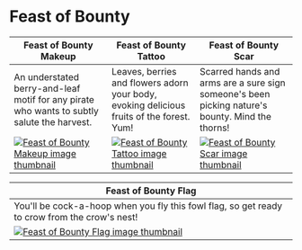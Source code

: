 # Feast of Bounty

| Feast of Bounty Makeup | Feast of Bounty Tattoo | Feast of Bounty Scar |
| ---------------------- | ---------------------- | -------------------- |
| An understated berry-and-leaf motif for any pirate who wants to subtly salute the harvest. | Leaves, berries and flowers adorn your body, evoking delicious fruits of the forest. Yum! | Scarred hands and arms are a sure sign someone's been picking nature's bounty. Mind the thorns! |
| [![Feast of Bounty Makeup image thumbnail](https://seaofthieves.wiki.gg/images/d/d1/Feast_of_Bounty_Makeup.png)](https://seaofthieves.wiki.gg/wiki/Feast_of_Bounty_Makeup) | [![Feast of Bounty Tattoo image thumbnail](https://seaofthieves.wiki.gg/images/1/1d/Feast_of_Bounty_Tattoo.png)](https://seaofthieves.wiki.gg/wiki/Feast_of_Bounty_Tattoo) | [![Feast of Bounty Scar image thumbnail](https://seaofthieves.wiki.gg/images/e/e0/Feast_of_Bounty_Scar.png)](https://seaofthieves.wiki.gg/wiki/Feast_of_Bounty_Scar) |

| Feast of Bounty Flag |
| -------------------- |
| You'll be cock-a-hoop when you fly this fowl flag, so get ready to crow from the crow's nest! |
| [![Feast of Bounty Flag image thumbnail](https://seaofthieves.wiki.gg/images/2/20/Feast_of_Bounty_Flag.png)](https://seaofthieves.wiki.gg/wiki/Feast_of_Bounty_Flag) |
